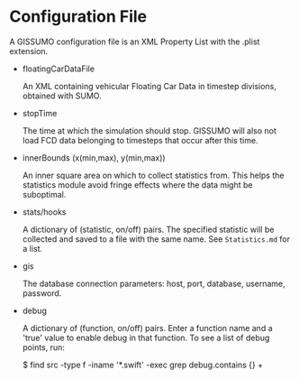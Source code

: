 Configuration File
==================
A GISSUMO configuration file is an XML Property List with the .plist extension.


* floatingCarDataFile

  An XML containing vehicular Floating Car Data in timestep divisions, obtained with SUMO.


* stopTime

  The time at which the simulation should stop. GISSUMO will also not load FCD data belonging to timesteps that occur after this time.


* innerBounds (x(min,max), y(min,max))

  An inner square area on which to collect statistics from. This helps the statistics module avoid fringe effects where the data might be suboptimal.


* stats/hooks

  A dictionary of (statistic, on/off) pairs. The specified statistic will be collected and saved to a file with the same name. See `Statistics.md` for a list.


* gis

  The database connection parameters: host, port, database, username, password.


* debug

  A dictionary of (function, on/off) pairs. Enter a function name and a 'true' value to enable debug in that function. To see a list of debug points, run:
  
  $ find src -type f -iname '*.swift' -exec grep debug.contains {} +
